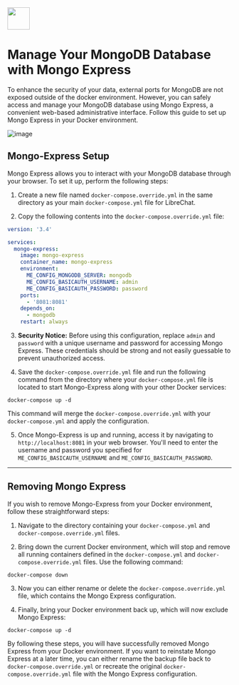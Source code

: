<img src="https://github.com/danny-avila/LibreChat/assets/32828263/98616233-ec67-494c-bc59-b44a200a326a" height="50">

# Manage Your MongoDB Database with Mongo Express

To enhance the security of your data, external ports for MongoDB are not exposed outside of the docker environment. However, you can safely access and manage your MongoDB database using Mongo Express, a convenient web-based administrative interface. Follow this guide to set up Mongo Express in your Docker environment.

![image](https://github.com/danny-avila/LibreChat/assets/32828263/612cee31-7fc2-4660-98c0-06627e581bd8)


## Mongo-Express Setup

Mongo Express allows you to interact with your MongoDB database through your browser. To set it up, perform the following steps:

1. Create a new file named `docker-compose.override.yml` in the same directory as your main `docker-compose.yml` file for LibreChat.

2. Copy the following contents into the `docker-compose.override.yml` file:

```yaml
version: '3.4'

services:
  mongo-express:
    image: mongo-express
    container_name: mongo-express
    environment:
      ME_CONFIG_MONGODB_SERVER: mongodb
      ME_CONFIG_BASICAUTH_USERNAME: admin
      ME_CONFIG_BASICAUTH_PASSWORD: password
    ports:
      - '8081:8081'
    depends_on:
      - mongodb
    restart: always
```

3. **Security Notice:** Before using this configuration, replace `admin` and `password` with a unique username and password for accessing Mongo Express. These credentials should be strong and not easily guessable to prevent unauthorized access.

4. Save the `docker-compose.override.yml` file and run the following command from the directory where your `docker-compose.yml` file is located to start Mongo-Express along with your other Docker services:

```
docker-compose up -d
```

This command will merge the `docker-compose.override.yml` with your `docker-compose.yml` and apply the configuration.

5. Once Mongo-Express is up and running, access it by navigating to `http://localhost:8081` in your web browser. You'll need to enter the username and password you specified for `ME_CONFIG_BASICAUTH_USERNAME` and `ME_CONFIG_BASICAUTH_PASSWORD`.

---

## Removing Mongo Express

If you wish to remove Mongo-Express from your Docker environment, follow these straightforward steps:

1. Navigate to the directory containing your `docker-compose.yml` and `docker-compose.override.yml` files.

2. Bring down the current Docker environment, which will stop and remove all running containers defined in the `docker-compose.yml` and `docker-compose.override.yml` files. Use the following command:

```
docker-compose down
```

3. Now you can either rename or delete the `docker-compose.override.yml` file, which contains the Mongo Express configuration.

4. Finally, bring your Docker environment back up, which will now exclude Mongo Express:

```
docker-compose up -d
```

By following these steps, you will have successfully removed Mongo Express from your Docker environment. If you want to reinstate Mongo Express at a later time, you can either rename the backup file back to `docker-compose.override.yml` or recreate the original `docker-compose.override.yml` file with the Mongo Express configuration.
